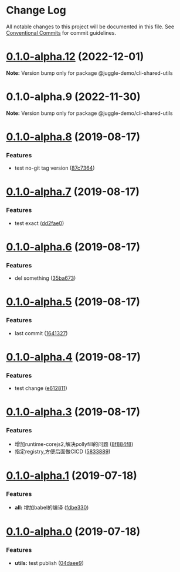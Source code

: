 # Change Log

All notable changes to this project will be documented in this file.
See [Conventional Commits](https://conventionalcommits.org) for commit guidelines.

# [0.1.0-alpha.12](https://github.com/morrain/lerna-learning/compare/v0.1.0-alpha.9...v0.1.0-alpha.12) (2022-12-01)

**Note:** Version bump only for package @juggle-demo/cli-shared-utils





# 0.1.0-alpha.9 (2022-11-30)

**Note:** Version bump only for package @juggle-demo/cli-shared-utils





# [0.1.0-alpha.8](https://github.com/morrain/lerna-learning/compare/v0.1.0-alpha.7...v0.1.0-alpha.8) (2019-08-17)


### Features

* test no-git tag version ([87c7364](https://github.com/morrain/lerna-learning/commit/87c7364))





# [0.1.0-alpha.7](https://github.com/morrain/lerna-learning/compare/v0.1.0-alpha.6...v0.1.0-alpha.7) (2019-08-17)


### Features

* test exact ([dd2fae0](https://github.com/morrain/lerna-learning/commit/dd2fae0))





# [0.1.0-alpha.6](https://github.com/morrain/lerna-learning/compare/v0.1.0-alpha.5...v0.1.0-alpha.6) (2019-08-17)


### Features

* del something ([35ba673](https://github.com/morrain/lerna-learning/commit/35ba673))





# [0.1.0-alpha.5](https://github.com/morrain/lerna-learning/compare/v0.1.0-alpha.4...v0.1.0-alpha.5) (2019-08-17)


### Features

* last commit ([1641327](https://github.com/morrain/lerna-learning/commit/1641327))





# [0.1.0-alpha.4](https://github.com/morrain/lerna-learning/compare/v0.1.0-alpha.3...v0.1.0-alpha.4) (2019-08-17)


### Features

* test change ([e612811](https://github.com/morrain/lerna-learning/commit/e612811))





# [0.1.0-alpha.3](https://github.com/morrain/lerna-learning/compare/v0.1.0-alpha.2...v0.1.0-alpha.3) (2019-08-17)


### Features

* 增加runtime-corejs2,解决pollyfill的问题 ([8f884f8](https://github.com/morrain/lerna-learning/commit/8f884f8))
* 指定registry,方便后面做CICD ([5833889](https://github.com/morrain/lerna-learning/commit/5833889))





# [0.1.0-alpha.1](https://github.com/morrain/lerna-learning/compare/v0.1.0-alpha.0...v0.1.0-alpha.1) (2019-07-18)


### Features

* **all:** 增加babel的编译 ([fdbe330](https://github.com/morrain/lerna-learning/commit/fdbe330))





# [0.1.0-alpha.0](https://github.com/morrain/lerna-learning/compare/v0.0.1-alpha.1...v0.1.0-alpha.0) (2019-07-18)


### Features

* **utils:** test publish ([04daee9](https://github.com/morrain/lerna-learning/commit/04daee9))
